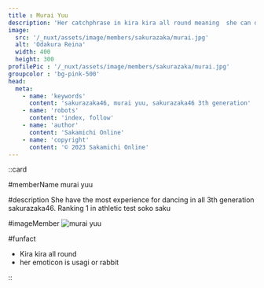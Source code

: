 ```yaml
---
title : Murai Yuu
description: 'Her catchphrase in kira kira all round meaning  she can do anything'
image:
  src: '/_nuxt/assets/image/members/sakurazaka/murai.jpg'
  alt: 'Odakura Reina'
  width: 400
  height: 300
profilePic : '/_nuxt/assets/image/members/sakurazaka/murai.jpg'
groupcolor : 'bg-pink-500'
head:
  meta:
    - name: 'keywords'
      content: 'sakurazaka46, murai yuu, sakurazaka46 3th generation'
    - name: 'robots'
      content: 'index, follow'
    - name: 'author'
      content: 'Sakamichi Online'
    - name: 'copyright'
      content: '© 2023 Sakamichi Online'
---
```


::card

#memberName
murai yuu

#description
She have the most experience for dancing in all 3th generation sakurazaka46. Ranking 1 in athletic test soko saku

#imageMember
![murai yuu](/_nuxt/assets/image/members/sakurazaka/murai.jpg)

#funfact
- Kira kira all round
- her emoticon is usagi or rabbit


::



